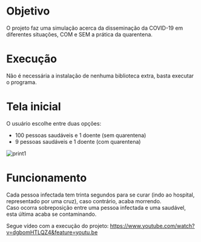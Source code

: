 # Objetivo
O projeto faz uma simulação acerca da disseminação da COVID-19 em diferentes situações, COM e SEM a prática da quarentena.

# Execução
Não é necessária a instalação de nenhuma biblioteca extra, basta executar o programa.


# Tela inicial
O usuário escolhe entre duas opções:
- 100 pessoas saudáveis e 1 doente (sem quarentena)
- 9 pessoas saudáveis e 1 doente (com quarentena)  
  
![print1](https://user-images.githubusercontent.com/56837996/90295131-85b8e300-de5e-11ea-8c65-c91e2b77a9fd.png)

# Funcionamento
Cada pessoa infectada tem trinta segundos para se curar (indo ao hospital, representado por uma cruz), caso contrário, acaba morrendo.  
Caso ocorra sobreposição entre uma pessoa infectada e uma saudável, esta última acaba se contaminando.

Segue vídeo com a execução do projeto:
https://www.youtube.com/watch?v=dgbomHTLQZ4&feature=youtu.be
